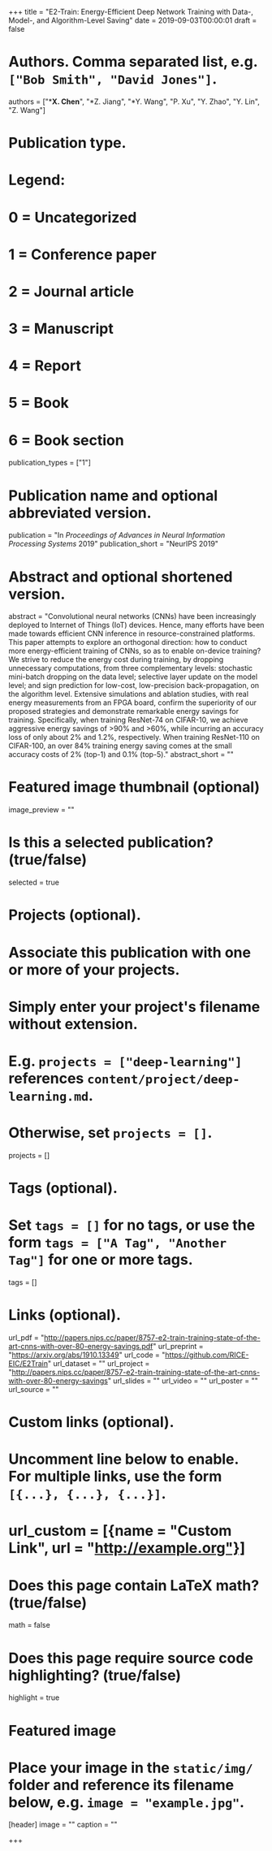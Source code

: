 +++
title = "E2-Train: Energy-Efficient Deep Network Training with Data-, Model-, and Algorithm-Level Saving"
date = 2019-09-03T00:00:01
draft = false

# Authors. Comma separated list, e.g. `["Bob Smith", "David Jones"]`.
authors = ["***X. Chen**", "*Z. Jiang", "*Y. Wang", "P. Xu", "Y. Zhao", "Y. Lin", "Z. Wang"]
# Publication type.
# Legend:
# 0 = Uncategorized
# 1 = Conference paper
# 2 = Journal article
# 3 = Manuscript
# 4 = Report
# 5 = Book
# 6 = Book section
publication_types = ["1"]

# Publication name and optional abbreviated version.
publication = "In *Proceedings of Advances in Neural Information Processing Systems* 2019"
publication_short = "NeurIPS 2019"

# Abstract and optional shortened version.
abstract = "Convolutional neural networks (CNNs) have been increasingly deployed to Internet of Things (IoT) devices. Hence, many efforts have been made towards efficient CNN inference in resource-constrained platforms. This paper attempts to explore an orthogonal direction: how to conduct more energy-efficient training of CNNs, so as to enable on-device training? We strive to reduce the energy cost during training, by dropping unnecessary computations, from three complementary levels: stochastic mini-batch dropping on the data level; selective layer update on the model level; and sign prediction for low-cost, low-precision back-propagation, on the algorithm level. Extensive simulations and ablation studies, with real energy measurements from an FPGA board, confirm the superiority of our proposed strategies and demonstrate remarkable energy savings for training. Specifically, when training ResNet-74 on CIFAR-10, we achieve aggressive energy savings of >90% and >60%, while incurring an accuracy loss of only about 2% and 1.2%, respectively. When training ResNet-110 on CIFAR-100, an over 84% training energy saving comes at the small accuracy costs of 2% (top-1) and 0.1% (top-5)."
abstract_short = ""

# Featured image thumbnail (optional)
image_preview = ""

# Is this a selected publication? (true/false)
selected = true

# Projects (optional).
#   Associate this publication with one or more of your projects.
#   Simply enter your project's filename without extension.
#   E.g. `projects = ["deep-learning"]` references `content/project/deep-learning.md`.
#   Otherwise, set `projects = []`.
projects = []

# Tags (optional).
#   Set `tags = []` for no tags, or use the form `tags = ["A Tag", "Another Tag"]` for one or more tags.
tags = []

# Links (optional).
url_pdf = "http://papers.nips.cc/paper/8757-e2-train-training-state-of-the-art-cnns-with-over-80-energy-savings.pdf"
url_preprint = "https://arxiv.org/abs/1910.13349"
url_code = "https://github.com/RICE-EIC/E2Train"
url_dataset = ""
url_project = "http://papers.nips.cc/paper/8757-e2-train-training-state-of-the-art-cnns-with-over-80-energy-savings"
url_slides = ""
url_video = ""
url_poster = ""
url_source = ""

# Custom links (optional).
#   Uncomment line below to enable. For multiple links, use the form `[{...}, {...}, {...}]`.
# url_custom = [{name = "Custom Link", url = "http://example.org"}]

# Does this page contain LaTeX math? (true/false)
math = false

# Does this page require source code highlighting? (true/false)
highlight = true

# Featured image
# Place your image in the `static/img/` folder and reference its filename below, e.g. `image = "example.jpg"`.
[header]
image = ""
caption = ""

+++

